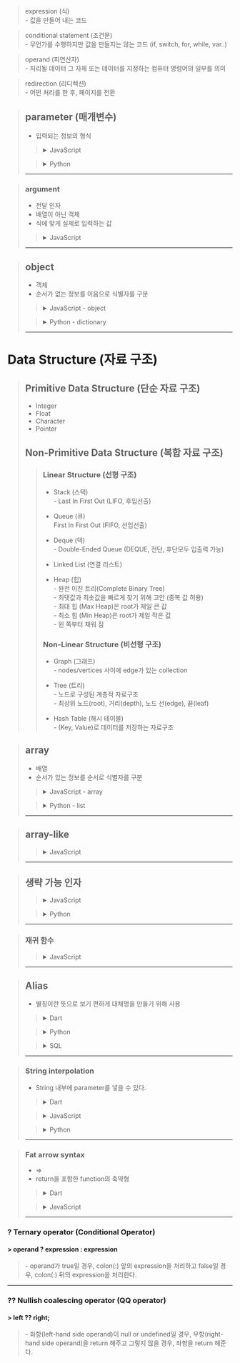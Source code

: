 <link rel="stylesheet" href="./css/style.css"/>

> expression (식)
> <br> - 값을 만들어 내는 코드

> conditional statement (조건문)
> <br> - 무언가를 수행하지만 값을 만들지는 않는 코드
(if, switch, for, while, var..)

> operand (피연산자)
> <br> - 처리될 데이터 그 자체 또는 데이터를 지정하는 컴퓨터 명령어의 일부를 의미

> redirection (리디렉션)
> <br> - 어떤 처리를 한 후, 페이지를 전환

> ## parameter (매개변수)
> + 입력되는 정보의 형식
>> <details>
>> <summary>
>>  <span class="accent">JavaScript</span>
>> </summary>
>> 
>>``` JavaScript
>> // JavaScript - parameter
>>function func1(a, b) {
>>  console.log(`parameter: ${a}`);
>>  console.log(`parameter: ${b}`);
>>};
>>```
>>
>> </details>
>
>> <details>
>> <summary>
>>  <span class="accent">Python</span>
>> </summary>
>> 
>>``` Python
>> # Python - parameter
>>def func1(a, b):
>>  print(f"parameter: {a}")
>>  print(f"parameter: {b}")
>>```
>>
>> </details>
> --- 

> ### argument
> + 전달 인자
> + 배열이 아닌 객체
> + 식에 맞게 실제로 입력하는 값
>> <details>
>> <summary>
>>  <span class="accent">JavaScript</span>
>> </summary>
>>
>>``` JavaScript
>> // JavaScript - arguments
>>function func1(a, b, c) {
>>  console.log(arguments);
>>  console.log(arguments[0]);
>>}
>>
>>func(1, 2, 3);
>>
>>/* 
>>  Expected output: 
>>    > 1
>>    > Object { 0: 1, 1: 2, 2: 3 }
>>*/
>>```
>>
>> </details>
> --- 

> ## object
> + 객체
> + 순서가 없는 정보를 이음으로 식별자를 구분
>> <details>
>> <summary>
>>  <span class="accent">JavaScript - object</span>
>> </summary>
>>
>>``` JavaScript
>> // JavaScript - object
>>
>>let object = {'한글': '가나', '영어': 'abc'};
>>```
>>
>>> <details>
>>> <summary>
>>>   <span class="accent">Object.keys(obj)</span>
>>>   <span class="small"> - 객체의 키만 담은 배열을 반환</span>
>>> </summary>
>>>
>>>``` JavaScript
>>> // Object.keys(obj)
>>> let object = {'한글': '가나', '영어': 'abc'};
>>>
>>> console.log(Object.keys(object))
>>> // ['한글', '영어']
>>>```
>>>
>>> </details>
>>
>>> <details>
>>> <summary>
>>>   <span class="accent">Object.values(obj)</span>
>>>   <span class="small"> - 객체의 값만 담은 배열을 반환</span>
>>> </summary>
>>>
>>>``` JavaScript
>>> // Object.values(obj)
>>> let object = {'한글': '가나', '영어': 'abc'};
>>>
>>> console.log(Object.values(object))
>>> // ['가나', 'abc']
>>>```
>>>
>>> </details>
>>
>>> <details>
>>> <summary>
>>>   <span class="accent">Object.entries(obj)</span>
>>>   <span class="small"> - [키, 값] 쌍을 담은 배열을 반환</span>
>>> </summary>
>>>
>>>``` JavaScript
>>> // Object.entries(obj)
>>> let object = {'한글': '가나', '영어': 'abc'};
>>>
>>> console.log(Object.entries(object))
>>> // [Array(2), Array(2)]
>>> // [['한글', '가나'], ['영어', 'abc']]
>>>```
>>>
>>> </details>
>>
>> </details>
>
>> <details>
>> <summary>
>>  <span class="accent">Python - dictionary</span>
>> </summary>
>>
>>``` Python
>> # Python - dictionary
>>
>> dict_1 = {}
>> dict_2 = dict()
>> dict_3 = {'한글': '가나', '영어': 'abc'}
>>
>> print(dict_3)  
>> # {'한글': '가나', '영어': 'abc'}
>>
>> print(type(dict_1), type(dict_2), type(dict_3))
>> # <class 'dict'> <class 'dict'> <class 'dict'>
>>```
>>
>>> <details>
>>> <summary>
>>>   <span class="accent">dict.fromkeys()</span>
>>>   <span class="small"> - 인수로 dictionary 생성</span>
>>> </summary>
>>>
>>>``` Python
>>> # dict.fromkeys()
>>> # 딕셔너리_이름 = dict.fromkeys(key, value)
>>>
>>> languages = ('한글', '영어')
>>> dictionary_2 = dict.fromkeys(languages)
>>>
>>> print(dictionary_2)
>>> # {'한글': None, '영어': None}
>>>
>>> text = ('가나', 'abc')
>>> dictionary_3 = dict.fromkeys(languages, text)
>>>
>>> print(dictionary_3)
>>> # {'한글': '가나', '영어': 'abc'}
>>>```
>>>
>>> </details>
>>
>>> <details>
>>> <summary>
>>>   <span class="accent">.items()</span>
>>>   <span class="small"> - 모든 키(key), 값(value)</span>
>>> </summary>
>>>
>>> ``` Python
>>> # .items()
>>>
>>> dictionary = {'한글': '가나', '영어': 'abc'}
>>>
>>> print(dictionary.items())
>>> # dict_items([('한글', 가나), ('영어', abc)])
>>>```
>>>
>>> </details>
>>>
>>
>>> <details>
>>> <summary>
>>>   <span class="accent">.keys()</span>
>>>   <span class="small"> - 모든 키(key)</span>
>>> </summary>
>>>
>>> ``` Python
>>> # .keys()
>>>
>>> dictionary = {'한글': '가나', '영어': 'abc'}
>>>
>>> print(dictionary.keys())
>>> # dict_keys(['한글','영어'])
>>>```
>>>
>>> </details>
>>
>>> <details>
>>> <summary>
>>>   <span class="accent">.values()</span>
>>>   <span class="small"> - 모든 값(value)</span>
>>> </summary>
>>>
>>> ``` Python
>>> dictionary = {'한글': '가나', '영어': 'abc'}
>>>
>>> # .values()
>>>
>>> print(dictionary.values())
>>> # dict_values(['가나','abc'])
>>>```
>>>
>>> </details>
>>
>>> <details>
>>> <summary>
>>>   <span class="accent">dictionary_name[key]</span>
>>>   <span class="small"> - 키(key)로 값(value) 접근 & 조작</span>
>>> </summary>
>>>
>>> ``` Python
>>> # dictionary_name[key]
>>>
>>> dictionary = {'한글': '가나', '영어': 'abc'}
>>>
>>> print(dictionary['한글'])
>>> # '가나'
>>>
>>> dictionary['영어'] = 'ABC'
>>> print(dictionary['영어'])
>>> # 'ABC'
>>>
>>> dictionary['숫자'] = '123'
>>> print(dictionary['숫자'])
>>> # '123'
>>>
>>>```
>>>
>>> </details>
>>
>>> <details>
>>> <summary>
>>>   <span class="accent">del dictionary_name[key]</span>
>>>   <span class="small"> - 키(key) & 값(value) 삭제</span>
>>> </summary>
>>>
>>> ``` Python
>>> # del dictionary_name[key]
>>>
>>> dictionary = {'한글': '가나', '영어': 'abc'}
>>> del dictionary['영어']
>>>
>>> print(dictionary)
>>> # {'한글': '가나'}
>>>```
>>>
>>> </details>
>>
>>> <details>
>>> <summary>
>>>   <span class="accent">.pop()</span>
>>>   <span class="small"> - 키(key) & 값(value) 삭제 (삭제 값 저장)</span>
>>> </summary>
>>>
>>> ``` Python
>>> # .pop()
>>>
>>> dictionary = {'한글': '가나', '영어': 'abc'}
>>> eng = dictionary.pop('영어')
>>>
>>> print(dictionary, eng)
>>> # {'한글': '가나'} 'abc'
>>>
>>> # 두 번째 인자 입력 시, KeyError 방지
>>> jp = dictionary.pop('일본어', "None")
>>> print(jp)
>>> # None
>>>
>>>```
>>>
>>> </details>
>>
>>> <details>
>>> <summary>
>>>   <span class="accent">.popitem()</span>
>>>   <span class="small"> - 마지막 키(key) & 값(value) 삭제</span>
>>> </summary>
>>>
>>> ``` Python
>>> # .popitem()
>>>
>>> dictionary = {'한글': '가나', '영어': 'abc'}
>>> dictionary.popitem()
>>>
>>> print(dictionary)
>>> # {'한글': '가나'}
>>>```
>>>
>>> </details>
>>
>>> <details>
>>> <summary>
>>>   <span class="accent">.get()</span>
>>>   <span class="small"> - 키(key)로 값(value) 접근 (KeyError 방지)</span>
>>> </summary>
>>>
>>> ``` Python
>>> # .get()
>>>
>>> dictionary = {'한글': '가나', '영어': 'abc'}
>>>
>>> print(dictionary.get('숫자'))
>>> # None
>>>```
>>>
>>> </details>
>>
>>> <details>
>>> <summary>
>>>   <span class="accent">.update()</span>
>>>   <span class="small"> - 딕셔너리 병합</span>
>>> </summary>
>>>
>>> ``` Python
>>> # .update()
>>>
>>> dictionary = {'한글': '가나', '영어': 'abc'}
>>> dictionary_2 = {'숫자': '123', '색깔': '빨노초'}
>>> dictionary.update(dictionary_2)
>>>
>>> print(dictionary)
>>> # {'한글': '가나', '영어': 'abc', '숫자': '123', '색깔': '빨노초'}
>>>```
>>>
>>> </details>
>>
>>> <details>
>>> <summary>
>>>   <span class="accent">.clear()</span>
>>>   <span class="small"> - 모든 키(key) & 값(value) 삭제</span>
>>> </summary>
>>>
>>> ``` Python
>>> # .clear()
>>>
>>> dictionary = {'한글': '가나', '영어': 'abc'}
>>> dictionary.clear()
>>>
>>> print(dictionary)
>>> # {}
>>>```
>>>
>>> </details>
>>
>> </details>
>>
> --- 

# Data Structure (자료 구조)
> ## Primitive Data Structure (단순 자료 구조)
> + <span class="bold">Integer</span>
> + <span class="bold">Float</span>
> + <span class="bold">Character</span>
> + <span class="bold">Pointer</span>
> 
> ## Non-Primitive Data Structure (복합 자료 구조)
>> ### Linear Structure (선형 구조)
>> + <span class="bold">Stack (스택)</span>
>> <br> - Last In First Out (LIFO, 후입선출)
>> 
>> + <span class="bold">Queue (큐)</span>
>> <br> First In First Out (FIFO, 선입선출)
>>
>> + <span class="bold">Deque (덱)</span>
>> <br> - Double-Ended Queue (DEQUE, 전단, 후단모두 입출력 가능)
>>
>> + <span class="bold">Linked List (연결 리스트)</span>
>> + <span class="bold">Heap (힙)</span>
>> <br> - 완전 이진 트리(Complete Binary Tree)
>> <br> - 최댓값과 최솟값을 빠르게 찾기 위해 고안 (중복 값 허용)
>> <br> - 최대 힙 (Max Heap)은 root가 제일 큰 값
>> <br> - 최소 힙 (Min Heap)은 root가 제일 작은 값
>> <br> - 왼 쪽부터 채워 짐
>>
>> ### Non-Linear Structure (비선형 구조)
>> + <span class="bold">Graph (그래프)</span>
>> <br> -  nodes/vertices 사이에 edge가 있는 collection
>>
>> + <span class="bold">Tree (트리)</span>
>> <br> - 노드로 구성된 계층적 자료구조
>> <br> - 최상위 노드(root), 거리(depth), 노드 선(edge), 끝(leaf)
>>
>> + <span class="bold">Hash Table (해시 테이블)</span>
>> <br> - (Key, Value)로 데이터를 저장하는 자료구조


> ## array
> + 배열
> + 순서가 있는 정보를 순서로 식별자를 구분
>> <details>
>> <summary>
>>  <span class="accent">JavaScript - array</span>
>> </summary>
>>
>>``` JavaScript
>> // JavaScript - array
>>let array = ['가나', 'abc'];
>>```
>>
>>> <details>
>>> <summary>
>>>   <span class="accent">.split()</span>
>>>   <span class="small"> - 매개변수로 문자열을 분리하여 배열 반환</span>
>>> </summary>
>>>
>>>``` JavaScript
>>> // .split()
>>>
>>> let helloString = "Hello,Siru,Jjong";
>>>
>>> console.log(helloString.split(","));
>>> // ["Hello", "Siru", "Jjong"]
>>>```
>>>
>>> </details>
>>
>>> <details>
>>> <summary>
>>>   <span class="accent">.join()</span>
>>>   <span class="small"> - 매개변수로 배열을 합쳐 문자열 반환</span>
>>> </summary>
>>>
>>>``` JavaScript
>>> // .join()
>>>
>>> let helloArray = ["Hello", "Siru", "Jjong"];
>>>
>>> console.log(helloArray.join(","));
>>> // "Hello,Siru,Jjong"
>>>```
>>>
>>> </details>
>>
>>> <details>
>>> <summary>
>>>   <span class="accent">.push()</span>
>>>   <span class="small"> - 배열의 맨 뒤에 원소 추가</span>
>>> </summary>
>>>
>>>``` JavaScript
>>> // .push()
>>>
>>> let helloArray = ["Hello", "Siru", "Jjong"];
>>>
>>> helloArray.push("Maltese", "Puppy");
>>>
>>> console.log(helloArray);
>>> // ["Hello", "Siru", "Jjong", "Maltese", "Puppy"]
>>>```
>>>
>>> </details>
>>
>>> <details>
>>> <summary>
>>>   <span class="accent">.pop()</span>
>>>   <span class="small"> - 배열의 맨 끝 원소 제거</span>
>>> </summary>
>>>
>>>``` JavaScript
>>> // .pop()
>>>
>>> let helloArray = ["Hello", "Siru", "Jjong"];
>>>
>>> helloArray.pop();
>>>
>>> console.log(helloArray);
>>> // ["Hello", "Siru"]
>>>```
>>>
>>> </details>
>>
>>> <details>
>>> <summary>
>>>   <span class="accent">.unshift()</span>
>>>   <span class="small"> - 배열을 맨 앞에 원소 추가</span>
>>> </summary>
>>>
>>>``` JavaScript
>>> // .unshift()
>>>
>>> let helloArray = ["Hello", "Siru", "Jjong"];
>>>
>>> helloArray.unshift("Maltese", "Puppy");
>>>
>>> console.log(helloArray);
>>> // ["Maltese", "Puppy", "Hello", "Siru", "Jjong"]
>>>```
>>>
>>> </details>
>>
>>> <details>
>>> <summary>
>>>   <span class="accent">.shift()</span>
>>>   <span class="small"> - 배열을 맨 처음 원소 제거</span>
>>> </summary>
>>>
>>>``` JavaScript
>>> // .shift()
>>>
>>> let helloArray = ["Hello", "Siru", "Jjong"];
>>>
>>> helloArray.shift();
>>>
>>> console.log(helloArray);
>>> // ["Siru", "Jjong"]
>>>```
>>>
>>> </details>
>>
>> </details>
>
>> <details>
>> <summary>
>>  <span class="accent">Python - list</span>
>> </summary>
>>
>>``` Python
>> # Python - list
>> list_1 = []
>> list_2 = list()
>> list_3 = ['한글', '영어']
>>
>> print(list_3)  
>> # ['한글', '영어']
>>
>> print(type(list_1), type(list_2), type(list_3))
>> # <class 'list'> <class 'list'> <class 'list'>
>>```
> ---

> ## array-like
>> <details>
>> <summary>
>>   <span class="accent">JavaScript</span>
>> </summary>
>>
>>> <details>
>>> <summary>
>>>   <span class="accent">array-like object</span>
>>>   <span class="small"> - 유사 배열 객체 [LengthOfArrayLike]</span>
>>> </summary>
>>>
>>> + <strong>arguments</strong>
>>> 
>>> + <strong>HTMLCollection</strong>
>>> <br> - document.body.children
>>> 
>>> + <strong>NodeList</strong>
>>> <br> - element.childNodes
>>> <br> - document.querySelectorAll()
>>>
>>>``` JavaScript
>>> // JavaScript - array-like
>>>
>>> // - 배열처럼 인덱스로 프로퍼티 값에 접근 가능
>>> // - length 프로퍼티 존재
>>>
>>> const arrayLikeObject = {
>>>   0: 'a',
>>>   1: 'b',
>>>   2: 'c',
>>>   length: 3,
>>> };
>>>
>>> for(let i=0; i < arrayLikeObject.length; i++) {
>>>   console.log(arrayLikeObject[i])
>>>   // 'a', 'b', 'c'
>>> }
>>>```
>>>
>>> </details>
>>
>>> <details>
>>> <summary>
>>>   <span class="accent">iterable object</span>
>>> <span class="small"> - 반복 가능 객체</span>
>>> </summary>
>>>
>>>``` JavaScript
>>> // JavaScript - iterable
>>>
>>> // - for..of를 사용 가능한 객체
>>>
>>> function iterableObject(){
>>>
>>>  let iter_1 = "abcd";
>>>  let iter_2 = [ "a", "b", "c", "d"];
>>>
>>>  for (let char of iter_1) {
>>>    console.log(char);
>>>    // "a", "b", "c", "d"
>>>  };
>>>
>>>  for (let char of iter_2) {
>>>    console.log(char);
>>>    // "a", "b", "c", "d"
>>>  };
>>> };
>>>```
>>>
>>> </details>
>> ---
>>> <details>
>>> <summary>
>>>   <span class="accent">Array.from()</span>
>>>   <span class="small"> - 유사배열을 배열로 반환</span>
>>> </summary>
>>>
>>>``` JavaScript
>>> // Array.from()
>>>
>>> const arrayLikeObject = {
>>>   0: 'a',
>>>   1: 'b',
>>>   2: 'c',
>>>   length: 3,
>>> };
>>>
>>> console.log(Array.from(arrayLikeObject));
>>> // ['a', 'b', 'c']
>>>```
>>>
>>> </details>
>>
>> </details>
> --- 

> ## 생략 가능 인자
>> <details>
>> <summary>
>>  <span class="accent">JavaScript</span>
>> </summary>
>>
>>```JavaScript
>> // JavaScript
>> function myFnc(a, /* optional */ b) {
>>   console.log(a)
>> }
>>
>> module.method([대괄호는 생략 가능한 인자])
>>```
>>
>> </details>
>
>> <details>
>> <summary>
>>  <span class="accent">Python</span>
>> </summary>
>>
>>```Python
>> # Python
>> def funtion(a, b=0):
>>  # 인자에 값을 설정하면 인자 생략 시, 해당 값을 전달
>>   return a
>>```
>>
>> </details>
> ---

> ### 재귀 함수
>> <details>
>> <summary>
>>  <span class="accent">JavaScript</span>
>> </summary>
>>
>>```JavaScript
>> // JavaScript - .callee()
>>
>> function(x) {
>>    if (x <= 1) return 1;
>>    return x * arguments.callee(x-1);
>>}
>>```
>>
>> </details>
> ---

> ## Alias
> + 별칭이란 뜻으로 보기 편하게 대체명을 만들기 위해 사용
>> <details>
>> <summary>
>>  <span class="accent">Dart</span>
>> </summary>
>>
>>  ```Dart
>> // Dart
>>
>> typedef ListOfInts = List<int>;
>> ListOfInts reversListOfNumbers(ListOfInts list) {
>>  var reversed = list.reversed;
>>  return reversed.toList();
>> };
>> ```
>>
>> </details>
>
>> <details>
>> <summary>
>>  <span class="accent">Python</span>
>> </summary>
>>
>>  ```Python
>> # Python
>>
>> import numpy as np
>>
>> np.array()
>> ```
>>
>> </details>
>
>> <details>
>> <summary>
>>  <span class="accent">SQL</span>
>> </summary>
>>
>>  ```SQL
>> -- SQL
>>
>> ColumnName AS 컬럼명칭 -- 컬럼에 별칭 부여
>> TableName AS 테이블 명칭 -- 테이블에 별칭 부여
>>
>> SELECT NO_NUM AS 사원번호, NO_NAME AS 사원명 FROM EX_TABLE
>> -- NO_NUM를 사원번호, NO_NAME을 사원명이라는 별칭 부여
>>
>> SELECT 컬럼1 + 컬럼2 AS TOTAL FROM EX_TABLE
>> -- 컬럼1 + 컬럼2의 값에 TOTAL이라는 별칭 부여
>> ```
>>
>> </details>
> ---


> ### String interpolation
> + String 내부에 parameter를 넣을 수 있다.
>> <details>
>> <summary>
>>  <span class="accent">Dart</span>
>> </summary>
>>
>> ```Dart
>> // Dart
>>
>> void main() {
>>  var name = 'nico';
>>  var age = 10;
>>  var greeting = "$name is ${age + 2}";
>> }
>> ```
>>
>> </details>
>
>> <details>
>> <summary>
>>  <span class="accent">JavaScript</span>
>> </summary>
>>
>> ```JavaScript
>> // JavaScript
>> 
>> var name = 'nico';
>> var age = 10;
>>
>> console.log(`${name} is ${age + 2}"`);
>> /* 'nico is 12' */
>> ```
>>
>> </details>
>
>> <details>
>> <summary>
>>  <span class="accent">Python</span>
>> </summary>
>> 
>>``` Python
>> # Python - parameter
>>
>>def func1(a, b):
>>  print(f"parameter: {a}")
>>  print(f"parameter: {b}")
>>```
>>
>> </details>
> ---

> ### Fat arrow syntax
> + =>
> + return을 포함한 function의 축약형
>> <details>
>> <summary>
>>  <span class="accent">Dart</span>
>> </summary>
>>
>> ```Dart
>> // Dart
>>
>> String sayGoodbye(String name) {
>>     return "$name";
>> };
>> // ↓
>> String sayHi(String name) => "$name";
>> ```
>>
>> </details>
>
>> <details>
>> <summary>
>>  <span class="accent">JavaScript</span>
>> </summary>
>>
>> ```JavaScript
>> // JavaScript
>>
>> function sayGoodbye(name) {
>>   return `${name}`;
>> };
>> // ↓
>> sayGoodbye = (name) => `something ${name}`;
>> ```
>>
>> </details>
> ---
>
> 

### __?__ Ternary operator (Conditional Operator)
#### > operand ? expression : expression
> <span>- operand가 true일 경우, colon(:) 앞의 expression을 처리하고 false일 경우, colon(:) 뒤의 expression을 처리한다.</span>
---

### __??__ Nullish coalescing operator (QQ operator)
#### > left ?? right;
> <span>- 좌항(left-hand side operand)이 null or undefined일 경우, 우항(right-hand side operand)을 return 해주고 그렇지 않을 경우, 좌항을 return 해준다.</span>